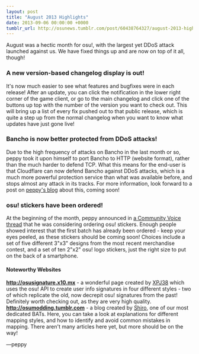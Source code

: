 ```yaml
---
layout: post
title: "August 2013 Highlights"
date: 2013-09-06 00:00:00 +0000
tumblr_url: http://osunews.tumblr.com/post/60438764327/august-2013-highlights
---
```


August was a hectic month for osu!, with the largest yet DDoS attack launched against us. We have fixed things up and are now on top of it all, though!

### A new version-based changelog display is out!

It's now much easier to see what features and bugfixes were in each release! After an update, you can click the notification in the lower right corner of the game client, or go to the main changelog and click one of the buttons up top with the number of the version you want to check out. This will bring up a list of every fix pushed out to that public release, which is quite a step up from the normal changelog when you want to know what updates have just gone live!  
  

### Bancho is now better protected from DDoS attacks!

Due to the high frequency of attacks on Bancho in the last month or so, peppy took it upon himself to port Bancho to HTTP (website format), rather than the much harder to defend TCP. What this means for the end-user is that Cloudflare can now defend Bancho against DDoS attacks, which is a much more powerful protection service than what was available before, and stops almost any attack in its tracks. For more information, look forward to a post on [peppy's blog](https://blog.ppy.sh) about this, coming soon!  
  

### osu! stickers have been ordered!

At the beginning of the month, peppy announced in [a Community Voice thread](https://osu.ppy.sh/community/forums/topics/146524) that he was considering ordering osu! stickers. Enough people showed interest that the first batch has already been ordered - keep your eyes peeled, as these stickers should be coming soon! Choices include a set of five different 3"x3" designs from the most recent merchandise contest, and a set of ten 2"x2" osu! logo stickers, just the right size to put on the back of a smartphone.  
  

#### Noteworthy Websites

**<http://osusignature.x10.mx>** \- a wonderful page created by [XPJ38](https://osu.ppy.sh/users/273531) which uses the osu! API to create user info signatures in four different styles - two of which replicate the old, now decrepit osu! signatures from the past! Definitely worth checking out, as they are very high quality.  
**<http://osumodding.tumblr.com>** \- a blog created by [Shiro](https://osu.ppy.sh/users/113005), one of our most dedicated BATs. Here, you can take a look at explanations for different mapping styles, and how to identify and avoid common mistakes in mapping. There aren't many articles here yet, but more should be on the way!

—peppy
